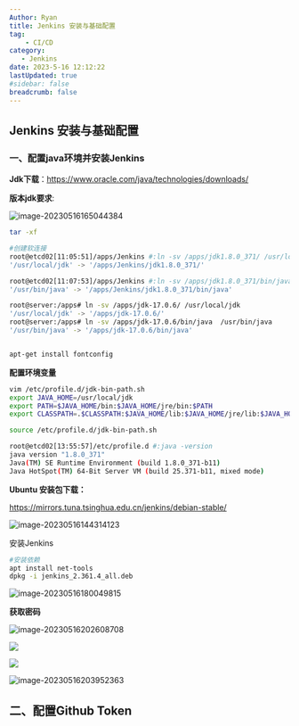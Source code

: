```yaml
---
Author: Ryan
title: Jenkins 安装与基础配置
tag: 
    - CI/CD
category: 
   - Jenkins
date: 2023-5-16 12:12:22
lastUpdated: true
#sidebar: false
breadcrumb: false
---
```




## Jenkins 安装与基础配置



###  一、配置java环境并安装Jenkins





**Jdk下载**：https://www.oracle.com/java/technologies/downloads/

**版本jdk要求**:

![image-20230516165044384](http://cdn1.ryanxin.live/image-20230516165044384.png)



```bash
tar -xf 

#创建软连接
root@etcd02[11:05:51]/apps/Jenkins #:ln -sv /apps/jdk1.8.0_371/ /usr/local/jdk
'/usr/local/jdk' -> '/apps/Jenkins/jdk1.8.0_371/'

root@etcd02[11:07:53]/apps/Jenkins #:ln -sv /apps/jdk1.8.0_371/bin/java /usr/bin/java
'/usr/bin/java' -> '/apps/Jenkins/jdk1.8.0_371/bin/java'
```

```bash
root@server:/apps# ln -sv /apps/jdk-17.0.6/ /usr/local/jdk
'/usr/local/jdk' -> '/apps/jdk-17.0.6/'  
root@server:/apps# ln -sv /apps/jdk-17.0.6/bin/java  /usr/bin/java
'/usr/bin/java' -> '/apps/jdk-17.0.6/bin/java'


apt-get install fontconfig
```





**配置环境变量**

```bash
vim /etc/profile.d/jdk-bin-path.sh
export JAVA_HOME=/usr/local/jdk
export PATH=$JAVA_HOME/bin:$JAVA_HOME/jre/bin:$PATH
export CLASSPATH=.$CLASSPATH:$JAVA_HOME/lib:$JAVA_HOME/jre/lib:$JAVA_HOME/lib/tools.jar

source /etc/profile.d/jdk-bin-path.sh
```

```bash
root@etcd02[13:55:57]/etc/profile.d #:java -version
java version "1.8.0_371"
Java(TM) SE Runtime Environment (build 1.8.0_371-b11)
Java HotSpot(TM) 64-Bit Server VM (build 25.371-b11, mixed mode)
```



**Ubuntu 安装包下载：**

https://mirrors.tuna.tsinghua.edu.cn/jenkins/debian-stable/

![image-20230516144314123](http://cdn1.ryanxin.live/image-20230516144314123.png)

安装Jenkins

```bash
#安装依赖
apt install net-tools
dpkg -i jenkins_2.361.4_all.deb
```



![image-20230516180049815](http://cdn1.ryanxin.live/image-20230516180049815.png)



**获取密码**

![image-20230516202608708](http://cdn1.ryanxin.live/xxlog/image-20230516202608708.png)



![](http://cdn1.ryanxin.live/xxlog/image-20230516202918543.png)

![](http://cdn1.ryanxin.live/xxlog/image-20230516203918051.png)

![image-20230516203952363](http://cdn1.ryanxin.live/xxlog/image-20230516203952363.png)





## 二、配置Github Token



